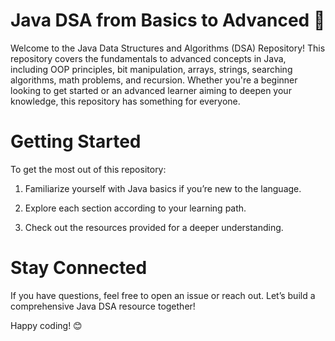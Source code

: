 # Java DSA from Basics to Advanced 🚀



Welcome to the Java Data Structures and Algorithms (DSA) Repository! This repository covers the fundamentals to advanced concepts in Java, including OOP principles, bit manipulation, arrays, strings, searching algorithms, math problems, and recursion. Whether you're a beginner looking to get started or an advanced learner aiming to deepen your knowledge, this repository has something for everyone.

# Getting Started

To get the most out of this repository:

1. Familiarize yourself with Java basics if you’re new to the language.

2. Explore each section according to your learning path.

3. Check out the resources provided for a deeper understanding.

# Stay Connected

If you have questions, feel free to open an issue or reach out. Let’s build a comprehensive Java DSA resource together!

Happy coding! 😊
